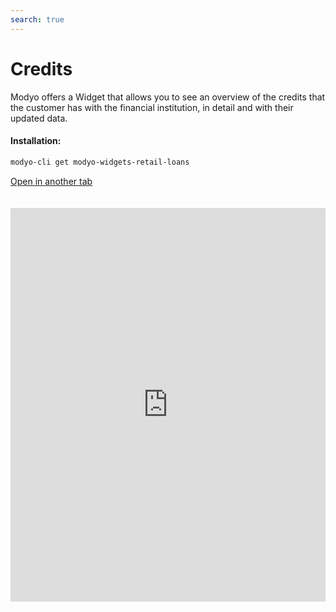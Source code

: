 ```yaml
---
search: true
---
```


# Credits

Modyo offers a Widget that allows you to see an overview of the credits that the customer has with the financial institution, in detail and with their updated data.

#### Installation:

```bash
modyo-cli get modyo-widgets-retail-loans
```

[Open in another tab](https://widgets.modyo.com/personas/creditos)

 <iframe id="widgetFrame" src="https://widgets.modyo.com/personas/creditos" width="100%"  frameBorder="0" style="min-height:630px;overflow:auto;margin-top:20px;"/> 

| Functionality       | Description                                                                                                                                                                                                                 |
|---------------------|-----------------------------------------------------------------------------------------------------------------------------------------------------------------------------------------------------------------------------|
| Summary of Creditas | Displays the information the credits that the customer has assets, such as credit type, name, and request number.                                                                                                       |
| Credits Detail | When you select an item, displays detailed credit information, including outstanding balance, grant date, end date, and credit type fee value. Include information about upcoming maturities |

 <script> 

 export default {
 mounted () {

 function setFrameHeightCo (id, ht) {
 var ifrm = document.getElementById (id);
 if (ifrm) {
 ifrm.style.height = ht + 4 + "px";
 }
 }
 //iframed document sends its height using postMessage
 function HandleDoCheightMsg (e) {
 //check origin
 if (e.origin === 'https://widgets.modyo.com') {
 //parse data
 var data = json.parse (e.data);

 console.log ('data: ', data)
 //check data object
 if (data ['doChight']) {
 setFrameHeightCo ('WidgetFrame', data ['DoChight']);
 } else {
 SetFrameHeightCo ('WidgetFrame', 700);
 }
 }
 }

 //assign message handler
 if (Window.addEventListener) {
 Window.addEventListener ('message', HandleDoCheightMSG, false);
 }
 }
 }

 </script> 
